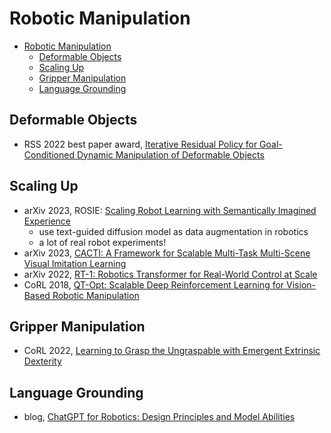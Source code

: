 # Robotic Manipulation

- [Robotic Manipulation](#robotic-manipulation)
  - [Deformable Objects](#deformable-objects)
  - [Scaling Up](#scaling-up)
  - [Gripper Manipulation](#gripper-manipulation)
  - [Language Grounding](#language-grounding)


## Deformable Objects

- RSS 2022 best paper award, [Iterative Residual Policy for Goal-Conditioned Dynamic Manipulation of Deformable Objects](https://irp.cs.columbia.edu/)

## Scaling Up
- arXiv 2023, ROSIE: [Scaling Robot Learning with Semantically Imagined Experience](https://diffusion-rosie.github.io/)
  - use text-guided diffusion model as data augmentation in robotics
  - a lot of real robot experiments!
- arXiv 2023, [CACTI: A Framework for Scalable Multi-Task Multi-Scene Visual Imitation Learning](https://cacti-framework.github.io/)
- arXiv 2022, [RT-1: Robotics Transformer for Real-World Control at Scale](https://robotics-transformer.github.io/)
- CoRL 2018, [QT-Opt: Scalable Deep Reinforcement Learning for Vision-Based Robotic Manipulation](https://arxiv.org/abs/1806.10293)

## Gripper Manipulation
- CoRL 2022, [Learning to Grasp the Ungraspable with Emergent Extrinsic Dexterity](https://sites.google.com/view/grasp-ungraspable/)

## Language Grounding
- blog, [ChatGPT for Robotics: Design Principles and Model Abilities](https://www.microsoft.com/en-us/research/group/autonomous-systems-group-robotics/articles/chatgpt-for-robotics/)